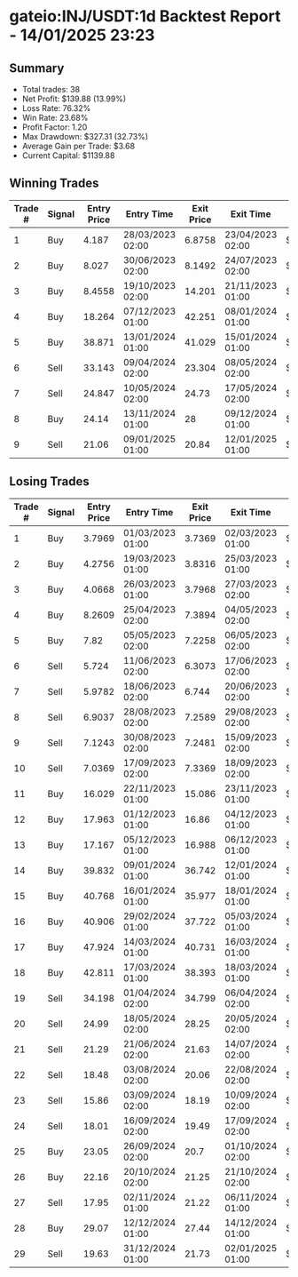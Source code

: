 # gateio:INJ/USDT:1d Backtest Report - 14/01/2025 23:23
## Summary

- Total trades: 38
- Net Profit: $139.88 (13.99%)
- Loss Rate: 76.32%
- Win Rate: 23.68%
- Profit Factor: 1.20
- Max Drawdown: $327.31 (32.73%)
- Average Gain per Trade: $3.68
- Current Capital: $1139.88

## Winning Trades

| Trade # | Signal | Entry Price | Entry Time | Exit Price | Exit Time | Gain |
|---------|--------|-------------|------------|------------|-----------|------|
| 1 | Buy | 4.187 | 28/03/2023 02:00 | 6.8758 | 23/04/2023 02:00 | $153.17 |
| 2 | Buy | 8.027 | 30/06/2023 02:00 | 8.1492 | 24/07/2023 02:00 | $3.80 |
| 3 | Buy | 8.4558 | 19/10/2023 02:00 | 14.201 | 21/11/2023 01:00 | $165.40 |
| 4 | Buy | 18.264 | 07/12/2023 01:00 | 42.251 | 08/01/2024 01:00 | $361.93 |
| 5 | Buy | 38.871 | 13/01/2024 01:00 | 41.029 | 15/01/2024 01:00 | $19.93 |
| 6 | Sell | 33.143 | 09/04/2024 02:00 | 23.304 | 08/05/2024 02:00 | $95.99 |
| 7 | Sell | 24.847 | 10/05/2024 02:00 | 24.73 | 17/05/2024 02:00 | $1.64 |
| 8 | Buy | 24.14 | 13/11/2024 01:00 | 28 | 09/12/2024 01:00 | $45.54 |
| 9 | Sell | 21.06 | 09/01/2025 01:00 | 20.84 | 12/01/2025 01:00 | $2.97 |


## Losing Trades

| Trade # | Signal | Entry Price | Entry Time | Exit Price | Exit Time | Loss |
|---------|--------|-------------|------------|------------|-----------|------|
| 1 | Buy | 3.7969 | 01/03/2023 01:00 | 3.7369 | 02/03/2023 01:00 | $3.95 |
| 2 | Buy | 4.2756 | 19/03/2023 01:00 | 3.8316 | 25/03/2023 01:00 | $25.86 |
| 3 | Buy | 4.0668 | 26/03/2023 01:00 | 3.7968 | 27/03/2023 02:00 | $16.10 |
| 4 | Buy | 8.2609 | 25/04/2023 02:00 | 7.3894 | 04/05/2023 02:00 | $29.20 |
| 5 | Buy | 7.82 | 05/05/2023 02:00 | 7.2258 | 06/05/2023 02:00 | $20.48 |
| 6 | Sell | 5.724 | 11/06/2023 02:00 | 6.3073 | 17/06/2023 02:00 | $26.94 |
| 7 | Sell | 5.9782 | 18/06/2023 02:00 | 6.744 | 20/06/2023 02:00 | $33.01 |
| 8 | Sell | 6.9037 | 28/08/2023 02:00 | 7.2589 | 29/08/2023 02:00 | $12.88 |
| 9 | Sell | 7.1243 | 30/08/2023 02:00 | 7.2481 | 15/09/2023 02:00 | $4.29 |
| 10 | Sell | 7.0369 | 17/09/2023 02:00 | 7.3369 | 18/09/2023 02:00 | $10.49 |
| 11 | Buy | 16.029 | 22/11/2023 01:00 | 15.086 | 23/11/2023 01:00 | $16.75 |
| 12 | Buy | 17.963 | 01/12/2023 01:00 | 16.86 | 04/12/2023 01:00 | $17.23 |
| 13 | Buy | 17.167 | 05/12/2023 01:00 | 16.988 | 06/12/2023 01:00 | $2.88 |
| 14 | Buy | 39.832 | 09/01/2024 01:00 | 36.742 | 12/01/2024 01:00 | $28.40 |
| 15 | Buy | 40.768 | 16/01/2024 01:00 | 35.977 | 18/01/2024 01:00 | $42.77 |
| 16 | Buy | 40.906 | 29/02/2024 01:00 | 37.722 | 05/03/2024 01:00 | $27.50 |
| 17 | Buy | 47.924 | 14/03/2024 01:00 | 40.731 | 16/03/2024 01:00 | $51.99 |
| 18 | Buy | 42.811 | 17/03/2024 01:00 | 38.393 | 18/03/2024 01:00 | $34.40 |
| 19 | Sell | 34.198 | 01/04/2024 02:00 | 34.799 | 06/04/2024 02:00 | $5.71 |
| 20 | Sell | 24.99 | 18/05/2024 02:00 | 28.25 | 20/05/2024 02:00 | $45.37 |
| 21 | Sell | 21.29 | 21/06/2024 02:00 | 21.63 | 14/07/2024 02:00 | $5.37 |
| 22 | Sell | 18.48 | 03/08/2024 02:00 | 20.06 | 22/08/2024 02:00 | $28.65 |
| 23 | Sell | 15.86 | 03/09/2024 02:00 | 18.19 | 10/09/2024 02:00 | $48.17 |
| 24 | Sell | 18.01 | 16/09/2024 02:00 | 19.49 | 17/09/2024 02:00 | $25.96 |
| 25 | Buy | 23.05 | 26/09/2024 02:00 | 20.7 | 01/10/2024 02:00 | $31.54 |
| 26 | Buy | 22.16 | 20/10/2024 02:00 | 21.25 | 21/10/2024 02:00 | $12.38 |
| 27 | Sell | 17.95 | 02/11/2024 01:00 | 21.22 | 06/11/2024 01:00 | $54.36 |
| 28 | Buy | 29.07 | 12/12/2024 01:00 | 27.44 | 14/12/2024 01:00 | $16.61 |
| 29 | Sell | 19.63 | 31/12/2024 01:00 | 21.73 | 02/01/2025 01:00 | $31.24 |
